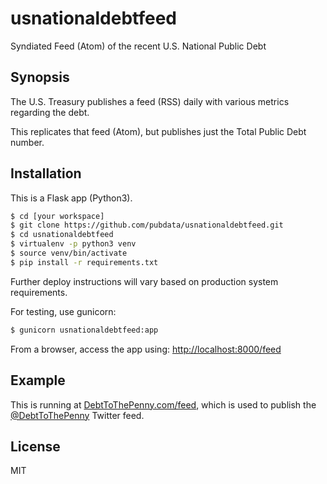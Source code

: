 # usnationaldebtfeed
Syndiated Feed (Atom) of the recent U.S. National Public Debt

## Synopsis
The U.S. Treasury publishes a feed (RSS) daily with various metrics regarding the debt.

This replicates that feed (Atom), but publishes just the Total Public Debt number.


## Installation
This is a Flask app (Python3).

``` sh
$ cd [your workspace]
$ git clone https://github.com/pubdata/usnationaldebtfeed.git
$ cd usnationaldebtfeed
$ virtualenv -p python3 venv
$ source venv/bin/activate
$ pip install -r requirements.txt
``` 

Further deploy instructions will vary based on production system requirements.

For testing, use gunicorn:

``` sh
$ gunicorn usnationaldebtfeed:app
``` 

From a browser, access the app using: [http://localhost:8000/feed](http://localhost:8000/feed)

## Example

This is running at [DebtToThePenny.com/feed](https://www.debttothepenny.com/feed), which is used to publish the [@DebtToThePenny](https://twitter.com/debttothepenny) Twitter feed.

## License

MIT
